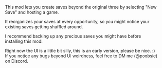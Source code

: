 This mod lets you create saves beyond the original three by selecting "New Save" and hosting a game.

It reorganizes your saves at every opportunity, so you might notice your existing saves getting shuffled around.

I recommend backing up any precious saves you might have before installing this mod.

Right now the UI is a little bit silly, this is an early version, please be nice. :) If you notice any bugs beyond UI weirdness, feel free to DM me (@poobsie) on Discord.